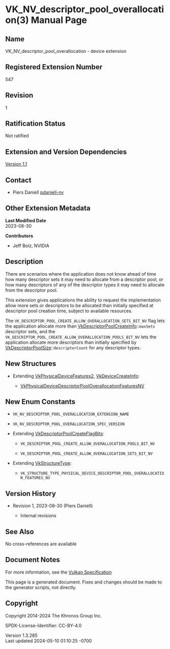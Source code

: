 # VK_NV_descriptor_pool_overallocation(3) Manual Page

## Name

VK_NV_descriptor_pool_overallocation - device extension



## <a href="#_registered_extension_number" class="anchor"></a>Registered Extension Number

547

## <a href="#_revision" class="anchor"></a>Revision

1

## <a href="#_ratification_status" class="anchor"></a>Ratification Status

Not ratified

## <a href="#_extension_and_version_dependencies" class="anchor"></a>Extension and Version Dependencies

[Version 1.1](#versions-1.1)  

## <a href="#_contact" class="anchor"></a>Contact

- Piers Daniell <a
  href="https://github.com/KhronosGroup/Vulkan-Docs/issues/new?body=%5BVK_NV_descriptor_pool_overallocation%5D%20@pdaniell-nv%0A*Here%20describe%20the%20issue%20or%20question%20you%20have%20about%20the%20VK_NV_descriptor_pool_overallocation%20extension*"
  target="_blank" rel="nofollow noopener"><em></em>pdaniell-nv</a>

## <a href="#_other_extension_metadata" class="anchor"></a>Other Extension Metadata

**Last Modified Date**  
2023-08-30

**Contributors**  
- Jeff Bolz, NVIDIA

## <a href="#_description" class="anchor"></a>Description

There are scenarios where the application does not know ahead of time
how many descriptor sets it may need to allocate from a descriptor pool,
or how many descriptors of any of the descriptor types it may need to
allocate from the descriptor pool.

This extension gives applications the ability to request the
implementation allow more sets or descriptors to be allocated than
initially specified at descriptor pool creation time, subject to
available resources.

The `VK_DESCRIPTOR_POOL_CREATE_ALLOW_OVERALLOCATION_SETS_BIT_NV` flag
lets the application allocate more than
[VkDescriptorPoolCreateInfo](https://registry.khronos.org/vulkan/specs/1.3-extensions/man/html/VkDescriptorPoolCreateInfo.html)::`maxSets`
descriptor sets, and the
`VK_DESCRIPTOR_POOL_CREATE_ALLOW_OVERALLOCATION_POOLS_BIT_NV` lets the
application allocate more descriptors than initially specified by
[VkDescriptorPoolSize](https://registry.khronos.org/vulkan/specs/1.3-extensions/man/html/VkDescriptorPoolSize.html)::`descriptorCount` for
any descriptor types.

## <a href="#_new_structures" class="anchor"></a>New Structures

- Extending [VkPhysicalDeviceFeatures2](https://registry.khronos.org/vulkan/specs/1.3-extensions/man/html/VkPhysicalDeviceFeatures2.html),
  [VkDeviceCreateInfo](https://registry.khronos.org/vulkan/specs/1.3-extensions/man/html/VkDeviceCreateInfo.html):

  - [VkPhysicalDeviceDescriptorPoolOverallocationFeaturesNV](https://registry.khronos.org/vulkan/specs/1.3-extensions/man/html/VkPhysicalDeviceDescriptorPoolOverallocationFeaturesNV.html)

## <a href="#_new_enum_constants" class="anchor"></a>New Enum Constants

- `VK_NV_DESCRIPTOR_POOL_OVERALLOCATION_EXTENSION_NAME`

- `VK_NV_DESCRIPTOR_POOL_OVERALLOCATION_SPEC_VERSION`

- Extending
  [VkDescriptorPoolCreateFlagBits](https://registry.khronos.org/vulkan/specs/1.3-extensions/man/html/VkDescriptorPoolCreateFlagBits.html):

  - `VK_DESCRIPTOR_POOL_CREATE_ALLOW_OVERALLOCATION_POOLS_BIT_NV`

  - `VK_DESCRIPTOR_POOL_CREATE_ALLOW_OVERALLOCATION_SETS_BIT_NV`

- Extending [VkStructureType](https://registry.khronos.org/vulkan/specs/1.3-extensions/man/html/VkStructureType.html):

  - `VK_STRUCTURE_TYPE_PHYSICAL_DEVICE_DESCRIPTOR_POOL_OVERALLOCATION_FEATURES_NV`

## <a href="#_version_history" class="anchor"></a>Version History

- Revision 1, 2023-08-30 (Piers Daniell)

  - Internal revisions

## <a href="#_see_also" class="anchor"></a>See Also

No cross-references are available

## <a href="#_document_notes" class="anchor"></a>Document Notes

For more information, see the <a
href="https://registry.khronos.org/vulkan/specs/1.3-extensions/html/vkspec.html#VK_NV_descriptor_pool_overallocation"
target="_blank" rel="noopener">Vulkan Specification</a>

This page is a generated document. Fixes and changes should be made to
the generator scripts, not directly.

## <a href="#_copyright" class="anchor"></a>Copyright

Copyright 2014-2024 The Khronos Group Inc.

SPDX-License-Identifier: CC-BY-4.0

Version 1.3.285  
Last updated 2024-05-10 01:10:25 -0700
